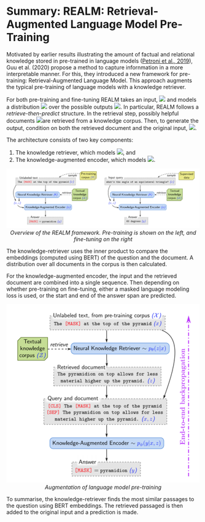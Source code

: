 # Summary: REALM: Retrieval-Augmented Language Model Pre-Training

Motivated by earlier results illustrating the amount of factual and relational knowledge stored in pre-trained in language models ([Petroni et al., 2019](https://www.aclweb.org/anthology/D19-1250/)), Guu et al. (2020) propose a method to capture infornmation in a more interpretable manner. For this, they introduced a new framework for pre-training: Retrieval-Augmented Language Model. This approach augments the typical pre-training of language models with a knowledge retriever.

For both pre-training and fine-tuning REALM takes an input, <img src="https://render.githubusercontent.com/render/math?math=x"> and models a distribution <img src="https://render.githubusercontent.com/render/math?math=p(y | x)"> over the possible outputs <img src="https://render.githubusercontent.com/render/math?math=y">. In particular, REALM follows a *retrieve-then-predict* structure. In the retrieval step, possibly helpful documents <img src="https://render.githubusercontent.com/render/math?math=z">are retrieved from a knowledge corpus. Then, to generate the output, condition on both the retrieved document and the original input, <img src="https://render.githubusercontent.com/render/math?math=p(y | x, z)">.

The architecture consists of two key components:
1. The knowledge retriever, which models <img src="https://render.githubusercontent.com/render/math?math=p(z | x)">, and
2. The knowledge-augmented encoder, which models <img src="https://render.githubusercontent.com/render/math?math=p(y | x, z)">.

<p align="center">
  <img src="https://github.com/pbmstrk/NLP-Project-Paper-Summaries/blob/master/summaries/REALM%20-%20Retrieval-Augmented%20Language%20Model%20Pre-Training/fig/REALM.png?raw=true"/>
  <br>
  <em>Overview of the REALM framework. Pre-training is shown on the left, and fine-tuning on the right</em>
</p>

The knowledge-retriever uses the inner product to compare the embeddings (computed using BERT) of the question and the document. A distribution over all documents in the corpus is then calculated.

For the knowledge-augmented encoder, the input and the retrieved document are combined into a single sequence. Then depending on whether pre-training on fine-tuning, either a masked language modeling loss is used, or the start and end of the answer span are predicted.

<p align="center">
  <img src="https://github.com/pbmstrk/NLP-Project-Paper-Summaries/blob/master/summaries/REALM%20-%20Retrieval-Augmented%20Language%20Model%20Pre-Training/fig/illustration.png?raw=true"/>
  <br>
  <em>Augmentation of language model pre-training</em>
</p>

To summarise, the knowledge-retriever finds the most similar passages to the question using BERT embeddings. The retrieved passaged is then added to the original input and a prediction is made.




